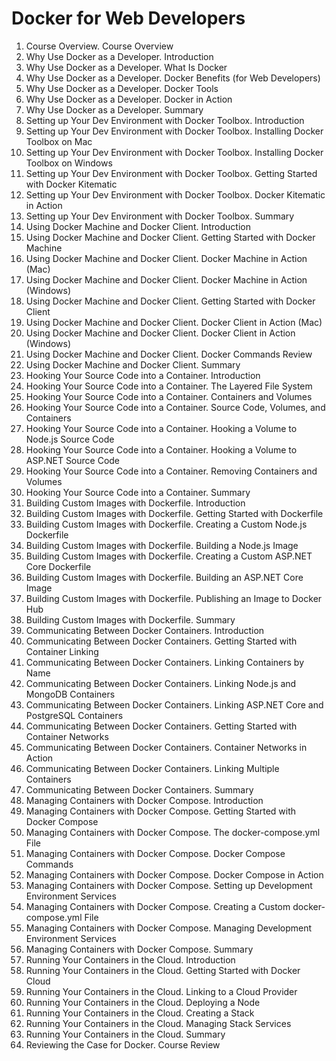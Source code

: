 # Docker for Web Developers

01. Course Overview. Course Overview
02. Why Use Docker as a Developer. Introduction
03. Why Use Docker as a Developer. What Is Docker
04. Why Use Docker as a Developer. Docker Benefits (for Web Developers)
05. Why Use Docker as a Developer. Docker Tools
06. Why Use Docker as a Developer. Docker in Action
07. Why Use Docker as a Developer. Summary
08. Setting up Your Dev Environment with Docker Toolbox. Introduction
09. Setting up Your Dev Environment with Docker Toolbox. Installing Docker Toolbox on Mac
10. Setting up Your Dev Environment with Docker Toolbox. Installing Docker Toolbox on Windows
11. Setting up Your Dev Environment with Docker Toolbox. Getting Started with Docker Kitematic
12. Setting up Your Dev Environment with Docker Toolbox. Docker Kitematic in Action
13. Setting up Your Dev Environment with Docker Toolbox. Summary
14. Using Docker Machine and Docker Client. Introduction
15. Using Docker Machine and Docker Client. Getting Started with Docker Machine
16. Using Docker Machine and Docker Client. Docker Machine in Action (Mac)
17. Using Docker Machine and Docker Client. Docker Machine in Action (Windows)
18. Using Docker Machine and Docker Client. Getting Started with Docker Client
19. Using Docker Machine and Docker Client. Docker Client in Action (Mac)
20. Using Docker Machine and Docker Client. Docker Client in Action (Windows)
21. Using Docker Machine and Docker Client. Docker Commands Review
22. Using Docker Machine and Docker Client. Summary
23. Hooking Your Source Code into a Container. Introduction
24. Hooking Your Source Code into a Container. The Layered File System
25. Hooking Your Source Code into a Container. Containers and Volumes
26. Hooking Your Source Code into a Container. Source Code, Volumes, and Containers
27. Hooking Your Source Code into a Container. Hooking a Volume to Node.js Source Code
28. Hooking Your Source Code into a Container. Hooking a Volume to ASP.NET Source Code
29. Hooking Your Source Code into a Container. Removing Containers and Volumes
30. Hooking Your Source Code into a Container. Summary
31. Building Custom Images with Dockerfile. Introduction
32. Building Custom Images with Dockerfile. Getting Started with Dockerfile
33. Building Custom Images with Dockerfile. Creating a Custom Node.js Dockerfile
34. Building Custom Images with Dockerfile. Building a Node.js Image
35. Building Custom Images with Dockerfile. Creating a Custom ASP.NET Core Dockerfile
36. Building Custom Images with Dockerfile. Building an ASP.NET Core Image
37. Building Custom Images with Dockerfile. Publishing an Image to Docker Hub
38. Building Custom Images with Dockerfile. Summary
39. Communicating Between Docker Containers. Introduction
40. Communicating Between Docker Containers. Getting Started with Container Linking
41. Communicating Between Docker Containers. Linking Containers by Name
42. Communicating Between Docker Containers. Linking Node.js and MongoDB Containers
43. Communicating Between Docker Containers. Linking ASP.NET Core and PostgreSQL Containers
44. Communicating Between Docker Containers. Getting Started with Container Networks
45. Communicating Between Docker Containers. Container Networks in Action
46. Communicating Between Docker Containers. Linking Multiple Containers
47. Communicating Between Docker Containers. Summary
48. Managing Containers with Docker Compose. Introduction
49. Managing Containers with Docker Compose. Getting Started with Docker Compose
50. Managing Containers with Docker Compose. The docker-compose.yml File
51. Managing Containers with Docker Compose. Docker Compose Commands
52. Managing Containers with Docker Compose. Docker Compose in Action
53. Managing Containers with Docker Compose. Setting up Development Environment Services
54. Managing Containers with Docker Compose. Creating a Custom docker-compose.yml File
55. Managing Containers with Docker Compose. Managing Development Environment Services
56. Managing Containers with Docker Compose. Summary
57. Running Your Containers in the Cloud. Introduction
58. Running Your Containers in the Cloud. Getting Started with Docker Cloud
59. Running Your Containers in the Cloud. Linking to a Cloud Provider
60. Running Your Containers in the Cloud. Deploying a Node
61. Running Your Containers in the Cloud. Creating a Stack
62. Running Your Containers in the Cloud. Managing Stack Services
63. Running Your Containers in the Cloud. Summary
64. Reviewing the Case for Docker. Course Review
